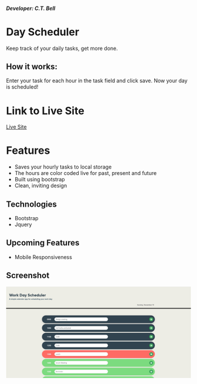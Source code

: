 ##### Developer: C.T. Bell

# Day Scheduler

Keep track of your daily tasks, get more done.

## How it works:

Enter your task for each hour in the task field and click save. Now your day is scheduled!

# Link to Live Site

[Live Site](https://charlestbell.github.io/Day-Scheduler/)

# Features

- Saves your hourly tasks to local storage
- The hours are color coded live for past, present and future
- Built using bootstrap
- Clean, inviting design

## Technologies

- Bootstrap
- Jquery

## Upcoming Features

- Mobile Responsiveness

## Screenshot

![Screenshot](Assets/Screenshot.jpg?raw=true "Screenshot")
